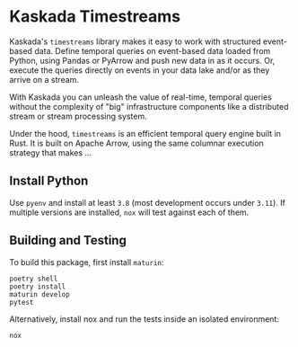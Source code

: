 # Kaskada Timestreams

<!-- start elevator-pitch -->
Kaskada's `timestreams` library makes it easy to work with structured event-based data.
Define temporal queries on event-based data loaded from Python, using Pandas or PyArrow and push new data in as it occurs.
Or, execute the queries directly on events in your data lake and/or as they arrive on a stream.

With Kaskada you can unleash the value of real-time, temporal queries without the complexity of "big" infrastructure components like a distributed stream or stream processing system.

Under the hood, `timestreams` is an efficient temporal query engine built in Rust.
It is built on Apache Arrow, using the same columnar execution strategy that makes ...

<!-- end elevator-pitch -->

## Install Python

Use `pyenv` and install at least `3.8` (most development occurs under `3.11`).
If multiple versions are installed, `nox` will test against each of them.

## Building and Testing

To build this package, first install `maturin`:

```shell
poetry shell
poetry install
maturin develop
pytest
```

Alternatively, install nox and run the tests inside an isolated environment:

```shell
nox
```
